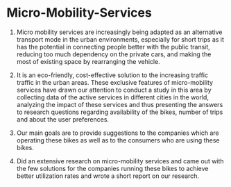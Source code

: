 # Micro-Mobility-Services

1. Micro mobility services are increasingly being adapted as an alternative transport mode in the urban environments, especially for short trips as it has the 
potential in connecting people better with the public transit, reducing too much dependency on the private cars, and making the most of existing space by 
rearranging the vehicle. 

2. It is an eco-friendly, cost-effective solution to the increasing traffic traffic in the urban areas. These exclusive features of micro-mobility services have 
drawn our attention to conduct a study in this area by collecting data of the active services in different cities in the world, analyzing the impact of these 
services and thus presenting the answers to research questions regarding availability of the bikes, number of trips and about the user preferences. 

3. Our main goals are to provide suggestions to the companies which are operating these bikes as well as to the consumers who are using these bikes.

4. Did an extensive research on micro-mobility services and came out with the few solutions for the companies running these bikes to achieve better utilization 
rates and wrote a short report on our research. 
